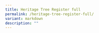```yaml
---
title: Heritage Tree Register full
permalink: /heritage-tree-register-full/
variant: markdown
description: ""
---
```

